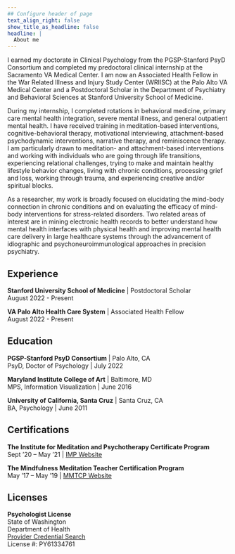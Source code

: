 ```yaml
---
## Configure header of page
text_align_right: false
show_title_as_headline: false
headline: |
  About me
---
```


I earned my doctorate in Clinical Psychology from the PGSP-Stanford PsyD Consortium and completed my predoctoral clinical internship at the Sacramento VA Medical Center. I am now an Associated Health Fellow in the War Related Illness and Injury Study Center (WRIISC) at the Palo Alto VA Medical Center and a Postdoctoral Scholar in the Department of Psychiatry and Behavioral Sciences at Stanford University School of Medicine. 

During my internship, I completed rotations in behavioral medicine, primary care mental health integration, severe mental illness, and general outpatient mental health. I have received training in meditation-based interventions, cognitive-behavioral therapy, motivational interviewing, attachment-based psychodynamic interventions, narrative therapy, and reminiscence therapy. I am particularly drawn to meditation- and attachment-based interventions and working with individuals who are going through life transitions, experiencing relational challenges, trying to make and maintain healthy lifestyle behavior changes, living with chronic conditions, processing grief and loss, working through trauma, and experiencing creative and/or spiritual blocks. 

As a researcher, my work is broadly focused on elucidating the mind-body connection in chronic conditions and on evaluating the efficacy of mind-body interventions for stress-related disorders. Two related areas of interest are in mining electronic health records to better understand how mental health interfaces with physical health and improving mental health care delivery in large healthcare systems through the advancement of idiographic and psychoneuroimmunological approaches in precision psychiatry.

<!-- this is a subheadline -->
## Experience

**Stanford University School of Medicine** | Postdoctoral Scholar <br> August 2022 - Present

**VA Palo Alto Health Care System** | Associated Health Fellow <br> August 2022 - Present

## Education

**PGSP-Stanford PsyD Consortium** | Palo Alto, CA <br>
PsyD, Doctor of Psychology | July 2022

**Maryland Institute College of Art** | Baltimore, MD <br>
MPS, Information Visualization | June 2016

**University of California, Santa Cruz** | Santa Cruz, CA <br>
BA, Psychology | June 2011

## Certifications

**The Institute for Meditation and Psychotherapy Certificate Program** <br>
Sept ’20 – May ’21 | [IMP Website](https://meditationandpsychotherapy.org/)

**The Mindfulness Meditation Teacher Certification Program** <br>
May ’17 – May ’19 | [MMTCP Website](https://mmtcp.soundstrue.com/)

## Licenses

**Psychologist License** <br>
State of Washington <br>
Department of Health <br>
[Provider Credential Search](https://doh.wa.gov/licenses-permits-and-certificates/provider-credential-search) <br>
License #: PY61334761





